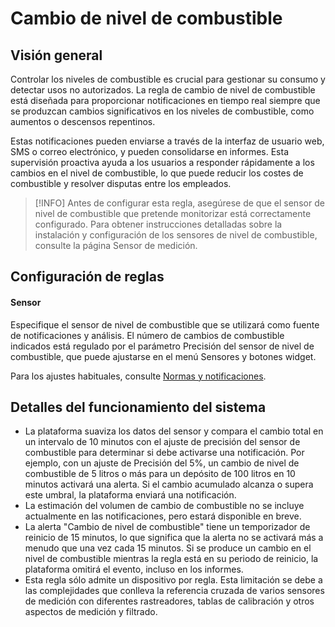 # Cambio de nivel de combustible

## Visión general

Controlar los niveles de combustible es crucial para gestionar su consumo y detectar usos no autorizados. La regla de cambio de nivel de combustible está diseñada para proporcionar notificaciones en tiempo real siempre que se produzcan cambios significativos en los niveles de combustible, como aumentos o descensos repentinos.

Estas notificaciones pueden enviarse a través de la interfaz de usuario web, SMS o correo electrónico, y pueden consolidarse en informes. Esta supervisión proactiva ayuda a los usuarios a responder rápidamente a los cambios en el nivel de combustible, lo que puede reducir los costes de combustible y resolver disputas entre los empleados.

> \[!INFO] Antes de configurar esta regla, asegúrese de que el sensor de nivel de combustible que pretende monitorizar está correctamente configurado. Para obtener instrucciones detalladas sobre la instalación y configuración de los sensores de nivel de combustible, consulte la página Sensor de medición.

## Configuración de reglas

#### Sensor

Especifique el sensor de nivel de combustible que se utilizará como fuente de notificaciones y análisis. El número de cambios de combustible indicados está regulado por el parámetro Precisión del sensor de nivel de combustible, que puede ajustarse en el menú Sensores y botones widget.

Para los ajustes habituales, consulte [Normas y notificaciones](../).

## Detalles del funcionamiento del sistema

* La plataforma suaviza los datos del sensor y compara el cambio total en un intervalo de 10 minutos con el ajuste de precisión del sensor de combustible para determinar si debe activarse una notificación. Por ejemplo, con un ajuste de Precisión del 5%, un cambio de nivel de combustible de 5 litros o más para un depósito de 100 litros en 10 minutos activará una alerta. Si el cambio acumulado alcanza o supera este umbral, la plataforma enviará una notificación.
* La estimación del volumen de cambio de combustible no se incluye actualmente en las notificaciones, pero estará disponible en breve.
* La alerta "Cambio de nivel de combustible" tiene un temporizador de reinicio de 15 minutos, lo que significa que la alerta no se activará más a menudo que una vez cada 15 minutos. Si se produce un cambio en el nivel de combustible mientras la regla está en su periodo de reinicio, la plataforma omitirá el evento, incluso en los informes.
* Esta regla sólo admite un dispositivo por regla. Esta limitación se debe a las complejidades que conlleva la referencia cruzada de varios sensores de medición con diferentes rastreadores, tablas de calibración y otros aspectos de medición y filtrado.
